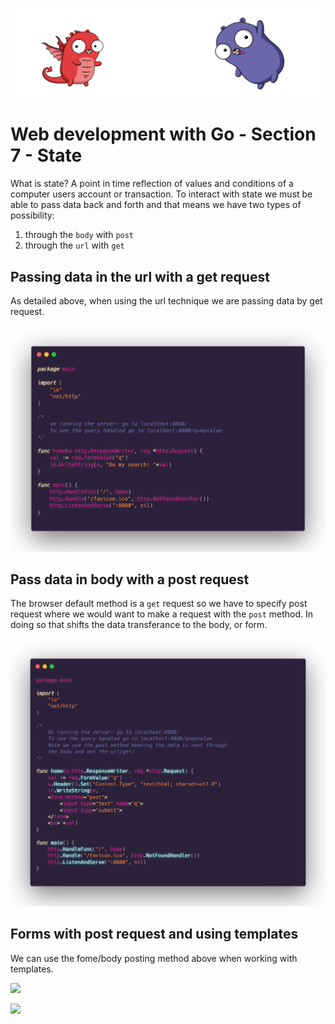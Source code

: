 ![](/assets/gologo.png)

# Web development with Go - Section 7 - State

What is state? A point in time reflection of values and conditions of a computer users account or transaction. To interact with state we must be able to pass data back and forth and that means we have two types of possibility:

1. through the `body` with `post`
2. through the `url` with `get`

## Passing data in the url with a get request

As detailed above, when using the url technique we are passing data by get request.

![](/web/src/goWebMcLeod/S7-state/assets/701-pass-in-url.png)

## Pass data in body with a post request

The browser default method is a `get` request so we have to specify post request where we would want to make a request with the `post` method. In doing so that shifts the data transferance to the body, or form.

![](/web/src/goWebMcLeod/S7-state/assets/702-pass-in-body.png)

## Forms with post request and using templates

We can use the fome/body posting method above when working with templates.

![](/web/src/goWebMcLeod/S7-state/assets/703-templatesforms.png)

![](/web/src/goWebMcLeod/S7-state/assets/703-.png)
